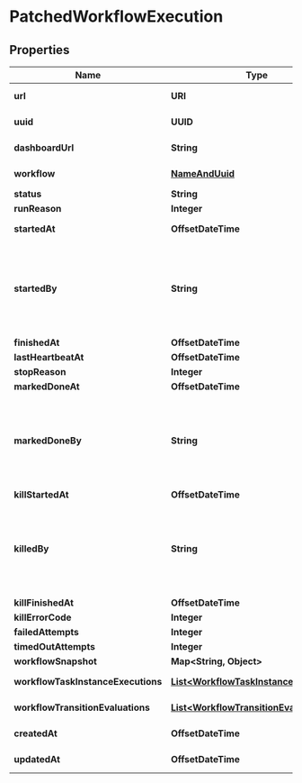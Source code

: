 

# PatchedWorkflowExecution


## Properties

Name | Type | Description | Notes
------------ | ------------- | ------------- | -------------
**url** | **URI** |  |  [optional] [readonly]
**uuid** | **UUID** |  |  [optional] [readonly]
**dashboardUrl** | **String** |  |  [optional] [readonly]
**workflow** | [**NameAndUuid**](NameAndUuid.md) |  |  [optional] [readonly]
**status** | **String** |  |  [optional]
**runReason** | **Integer** |  |  [optional]
**startedAt** | **OffsetDateTime** |  |  [optional] [readonly]
**startedBy** | **String** | Required. 150 characters or fewer. Letters, digits and @/./+/-/_ only. |  [optional] [readonly]
**finishedAt** | **OffsetDateTime** |  |  [optional]
**lastHeartbeatAt** | **OffsetDateTime** |  |  [optional]
**stopReason** | **Integer** |  |  [optional]
**markedDoneAt** | **OffsetDateTime** |  |  [optional]
**markedDoneBy** | **String** | Required. 150 characters or fewer. Letters, digits and @/./+/-/_ only. |  [optional] [readonly]
**killStartedAt** | **OffsetDateTime** |  |  [optional]
**killedBy** | **String** | Required. 150 characters or fewer. Letters, digits and @/./+/-/_ only. |  [optional] [readonly]
**killFinishedAt** | **OffsetDateTime** |  |  [optional]
**killErrorCode** | **Integer** |  |  [optional]
**failedAttempts** | **Integer** |  |  [optional]
**timedOutAttempts** | **Integer** |  |  [optional]
**workflowSnapshot** | **Map&lt;String, Object&gt;** |  |  [optional]
**workflowTaskInstanceExecutions** | [**List&lt;WorkflowTaskInstanceExecution&gt;**](WorkflowTaskInstanceExecution.md) |  |  [optional] [readonly]
**workflowTransitionEvaluations** | [**List&lt;WorkflowTransitionEvaluation&gt;**](WorkflowTransitionEvaluation.md) |  |  [optional] [readonly]
**createdAt** | **OffsetDateTime** |  |  [optional] [readonly]
**updatedAt** | **OffsetDateTime** |  |  [optional] [readonly]



